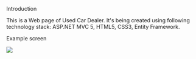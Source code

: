 Introduction

This is a Web page of Used Car Dealer. It's being created using following technology stack: ASP.NET MVC 5, HTML5, CSS3, Entity Framework.

Example screen

<img src="CarDealer/WebUI/Content/Images/page_screen_1.png" />